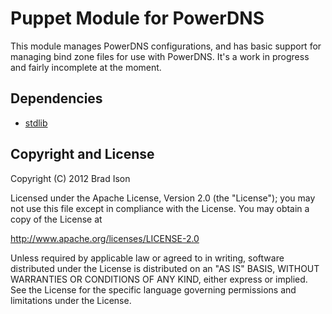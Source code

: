Puppet Module for PowerDNS
==========================

This module manages PowerDNS configurations, and has basic support
for managing bind zone files for use with PowerDNS. It's a work in
progress and fairly incomplete at the moment.

Dependencies
------------

- [stdlib](https://github.com/puppetlabs/puppetlabs-stdlib)

Copyright and License
---------------------

Copyright (C) 2012 Brad Ison

Licensed under the Apache License, Version 2.0 (the "License");
you may not use this file except in compliance with the License.
You may obtain a copy of the License at

  http://www.apache.org/licenses/LICENSE-2.0

Unless required by applicable law or agreed to in writing, software
distributed under the License is distributed on an "AS IS" BASIS,
WITHOUT WARRANTIES OR CONDITIONS OF ANY KIND, either express or implied.
See the License for the specific language governing permissions and
limitations under the License.
